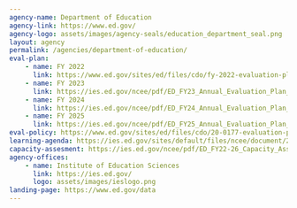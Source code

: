 ```yaml
---
agency-name: Department of Education
agency-link: https://www.ed.gov/
agency-logo: assets/images/agency-seals/education_department_seal.png
layout: agency
permalink: /agencies/department-of-education/
eval-plan:
    - name: FY 2022
      link: https://www.ed.gov/sites/ed/files/cdo/fy-2022-evaluation-plan.pdf
    - name: FY 2023
      link: https://ies.ed.gov/ncee/pdf/ED_FY23_Annual_Evaluation_Plan_Final.pdf
    - name: FY 2024
      link: https://ies.ed.gov/ncee/pdf/ED_FY24_Annual_Evaluation_Plan_Final_2023-03.pdf
    - name: FY 2025
      link: https://ies.ed.gov/ncee/pdf/ED_FY25_Annual_Evaluation_Plan_v1.2.pdf
eval-policy: https://www.ed.gov/sites/ed/files/cdo/20-0177-evaluation-policy.pdf
learning-agenda: https://ies.ed.gov/sites/default/files/ncee/document/2025/02/ED_FY22-26_Learning_Agenda_v2.pdf
capacity-assesment: https://ies.ed.gov/ncee/pdf/ED_FY22-26_Capacity_Assessment_v2.pdf
agency-offices:
    - name: Institute of Education Sciences
      link: https://ies.ed.gov/
      logo: assets/images/ieslogo.png
landing-page: https://www.ed.gov/data
---
```


